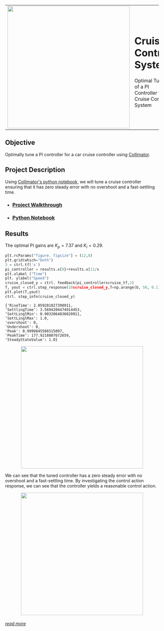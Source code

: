 

<table>
<td><img src="https://user-images.githubusercontent.com/44644848/171924288-b91aefdb-55aa-49b7-93d6-4e0d7cfb503f.jpg"  width=400/></td>
<td><p><h1>Cruise Control System</h1></p>
<p>Optimal Tuning of a PI Controller for a Cruise Control System</p>
</table>



## Objective
Optimally tune a PI controller for a car cruise controller using [Collimator](https://www.collimator.ai).


## Project Description
Using [Collimator's python notebook](https://www.collimator.ai/products/model/python-notebook), we will tune a cruise controller ensuring that it has zero steady error with no overshoot and a fast-settling time.

<ul>  
<li><h3><a href="https://www.collimator.ai/tutorials/optimal-cruise-control" target="_blank" >Project Walkthrough</a></h3></li>
<li><h3><a href="https://github.com/collimator-ai/examples/blob/main/cruise-control/cruise-control-notebook.py">Python Notebook</a></h3></li>
</ul>
    
## Results

The optimal PI gains are $K_p = 7.37$ and $K_i = 0.29$. 

```python
plt.rcParams("figure. figsize"] = (12,8)
plt.grid(which="both")
3 = ctrl.tf('s')
pi_controller = results.x[0}+results.x[11/s
plt.xlabel ("Time")
plt. ylabel("Speed")
cruise_closed_y = ctrl. feedback(pi_controllerscruise_tf,1)
T, yout = ctrl.step_response(10scruise_closed_y,T=np.arange(O, 50, 0.1))
plt.plot(T,yout)
ctrl. step_info(cruise_closed_y)   
```
```text
{'RiseTime': 2.059281027398911,
'SettlingTime’: 3.5694204474914453,
‘SettLinglMin': 0.9032064836020911,
‘SettLinglMax': 1.0,
'overshoot': 0,
'Undershoot': 0,
'Peak': 0.9999845586515097,
'PeakTime’: 177.9218807672659,
'SteadyStateValue': 1.0}
```

<p align="center">
<img src="https://user-images.githubusercontent.com/44644848/172439183-9eb304ea-53af-42c5-a033-82801b9acaaa.png" width="400"/>
</p>
    
We can see that the tuned controller has a zero steady error with no overshoot and a fast-settling time. By investigating the control action response, we can see that the controller yields a reasonable control action.     

<p align="center">
<img src="https://user-images.githubusercontent.com/44644848/172439189-5b7beb7f-d0b4-4426-bdb4-d97f271c7e3d.png" width="400"/>
</p>
  
<h6><a href="https://www.collimator.ai/tutorials/optimal-cruise-control" target="_blank">read more</a></h6></li>

